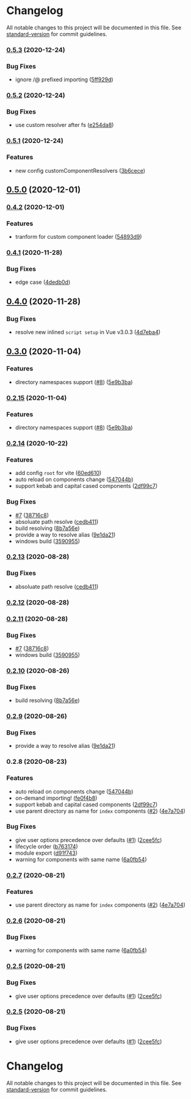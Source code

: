 # Changelog

All notable changes to this project will be documented in this file. See [standard-version](https://github.com/conventional-changelog/standard-version) for commit guidelines.

### [0.5.3](https://github.com/antfu/vite-plugin-components/compare/v0.5.2...v0.5.3) (2020-12-24)


### Bug Fixes

* ignore /@ prefixed importing ([5ff929d](https://github.com/antfu/vite-plugin-components/commit/5ff929d6ea214b622e31a0a7019d2fa6f46beeca))

### [0.5.2](https://github.com/antfu/vite-plugin-components/compare/v0.5.1...v0.5.2) (2020-12-24)


### Bug Fixes

* use custom resolver after fs ([e254da8](https://github.com/antfu/vite-plugin-components/commit/e254da8b8d397cbab403bab2aaa3a35f3a0e1f2a))

### [0.5.1](https://github.com/antfu/vite-plugin-components/compare/v0.5.0...v0.5.1) (2020-12-24)


### Features

* new config customComponentResolvers ([3b6cece](https://github.com/antfu/vite-plugin-components/commit/3b6cecee715175c81ae784d6da751c398c285621))

## [0.5.0](https://github.com/antfu/vite-plugin-components/compare/v0.4.2...v0.5.0) (2020-12-01)

### [0.4.2](https://github.com/antfu/vite-plugin-components/compare/v0.4.1...v0.4.2) (2020-12-01)


### Features

* tranform for custom component loader ([54893d9](https://github.com/antfu/vite-plugin-components/commit/54893d949293a0e370fef92213a9760a9c68d4a0))

### [0.4.1](https://github.com/antfu/vite-plugin-components/compare/v0.4.0...v0.4.1) (2020-11-28)


### Bug Fixes

* edge case ([4dedb0d](https://github.com/antfu/vite-plugin-components/commit/4dedb0df582e2a29d8c1955fffaaf63c6778d625))

## [0.4.0](https://github.com/antfu/vite-plugin-components/compare/v0.3.0...v0.4.0) (2020-11-28)


### Bug Fixes

* resolve new inlined `script setup` in Vue v3.0.3 ([4d7eba4](https://github.com/antfu/vite-plugin-components/commit/4d7eba4aca6806182e673a5ec1308a3fe33b5b8f))

## [0.3.0](https://github.com/antfu/vite-plugin-components/compare/v0.2.14...v0.3.0) (2020-11-04)


### Features

* directory namespaces support ([#8](https://github.com/antfu/vite-plugin-components/issues/8)) ([5e9b3ba](https://github.com/antfu/vite-plugin-components/commit/5e9b3bab72b6e7ccb8f4b9a38fa20b7683ae8614))

### [0.2.15](https://github.com/antfu/vite-plugin-components/compare/v0.2.14...v0.2.15) (2020-11-04)


### Features

* directory namespaces support ([#8](https://github.com/antfu/vite-plugin-components/issues/8)) ([5e9b3ba](https://github.com/antfu/vite-plugin-components/commit/5e9b3bab72b6e7ccb8f4b9a38fa20b7683ae8614))

### [0.2.14](https://github.com/antfu/vite-plugin-components/compare/v0.2.7...v0.2.14) (2020-10-22)


### Features

* add config `root` for vite ([60ed610](https://github.com/antfu/vite-plugin-components/commit/60ed61054212047b8602819f8a93ef886784e235))
* auto reload on components change ([547044b](https://github.com/antfu/vite-plugin-components/commit/547044b3c1e51d6967a2497dc9022555d13afbb9))
* support kebab and capital cased components ([2df99c7](https://github.com/antfu/vite-plugin-components/commit/2df99c73d07d1ede5c17b250d74714efddba7a84))


### Bug Fixes

* [#7](https://github.com/antfu/vite-plugin-components/issues/7) ([38716c8](https://github.com/antfu/vite-plugin-components/commit/38716c8dc495697b54092284ba6dc0ea064e9565))
* absoluate path resolve ([cedb411](https://github.com/antfu/vite-plugin-components/commit/cedb4119cd15edf9d8d643c65c9f85ef4b8e5e8d))
* build resolving ([8b7a56e](https://github.com/antfu/vite-plugin-components/commit/8b7a56e4dea510f361ef7d328a72a2aae9b7b141))
* provide a way to resolve alias ([9e1da21](https://github.com/antfu/vite-plugin-components/commit/9e1da21424d110288c163cbe76576d0fa3c3f90d))
* windows build ([3590955](https://github.com/antfu/vite-plugin-components/commit/35909556deccc3aefb1ddf114a4bd8ebf468c492))

### [0.2.13](https://github.com/antfu/vite-plugin-components/compare/v0.2.12...v0.2.13) (2020-08-28)


### Bug Fixes

* absoluate path resolve ([cedb411](https://github.com/antfu/vite-plugin-components/commit/cedb4119cd15edf9d8d643c65c9f85ef4b8e5e8d))

### [0.2.12](https://github.com/antfu/vite-plugin-components/compare/v0.2.11...v0.2.12) (2020-08-28)

### [0.2.11](https://github.com/antfu/vite-plugin-components/compare/v0.2.10...v0.2.11) (2020-08-28)


### Bug Fixes

* [#7](https://github.com/antfu/vite-plugin-components/issues/7) ([38716c8](https://github.com/antfu/vite-plugin-components/commit/38716c8dc495697b54092284ba6dc0ea064e9565))
* windows build ([3590955](https://github.com/antfu/vite-plugin-components/commit/35909556deccc3aefb1ddf114a4bd8ebf468c492))

### [0.2.10](https://github.com/antfu/vite-plugin-components/compare/v0.2.9...v0.2.10) (2020-08-26)


### Bug Fixes

* build resolving ([8b7a56e](https://github.com/antfu/vite-plugin-components/commit/8b7a56e4dea510f361ef7d328a72a2aae9b7b141))

### [0.2.9](https://github.com/antfu/vite-plugin-components/compare/v0.2.8...v0.2.9) (2020-08-26)


### Bug Fixes

* provide a way to resolve alias ([9e1da21](https://github.com/antfu/vite-plugin-components/commit/9e1da21424d110288c163cbe76576d0fa3c3f90d))

### 0.2.8 (2020-08-23)


### Features

* auto reload on components change ([547044b](https://github.com/antfu/vite-plugin-components/commit/547044b3c1e51d6967a2497dc9022555d13afbb9))
* on-demand importing! ([fe0f4b8](https://github.com/antfu/vite-plugin-components/commit/fe0f4b8c67d43234e220afa388042cf9a0a0583c))
* support kebab and capital cased components ([2df99c7](https://github.com/antfu/vite-plugin-components/commit/2df99c73d07d1ede5c17b250d74714efddba7a84))
* use parent directory as name for `index` components ([#2](https://github.com/antfu/vite-plugin-components/issues/2)) ([4e7a704](https://github.com/antfu/vite-plugin-components/commit/4e7a704182d705a59c2e5e680cedcf745b90c4c8))


### Bug Fixes

* give user options precedence over defaults ([#1](https://github.com/antfu/vite-plugin-components/issues/1)) ([2cee5fc](https://github.com/antfu/vite-plugin-components/commit/2cee5fc1d2d5a298ffd21d6ef0c732974670255e))
* lifecycle order ([b763174](https://github.com/antfu/vite-plugin-components/commit/b763174fcb1d1c6d42ad09e39295068364b4c9b1))
* module export ([d91f743](https://github.com/antfu/vite-plugin-components/commit/d91f7432959b62875088f2216ee602d83e2fcae5))
* warning for components with same name ([6a0fb54](https://github.com/antfu/vite-plugin-components/commit/6a0fb5463d98af32cff50f3e5925e18509b8eeb2))

### [0.2.7](https://github.com/antfu/vite-plugin-components/compare/v0.2.6...v0.2.7) (2020-08-21)


### Features

* use parent directory as name for `index` components ([#2](https://github.com/antfu/vite-plugin-components/issues/2)) ([4e7a704](https://github.com/antfu/vite-plugin-components/commit/4e7a704182d705a59c2e5e680cedcf745b90c4c8))

### [0.2.6](https://github.com/antfu/vite-plugin-components/compare/v0.2.5...v0.2.6) (2020-08-21)


### Bug Fixes

* warning for components with same name ([6a0fb54](https://github.com/antfu/vite-plugin-components/commit/6a0fb5463d98af32cff50f3e5925e18509b8eeb2))

### [0.2.5](https://github.com/antfu/vite-plugin-components/compare/v0.2.4...v0.2.5) (2020-08-21)


### Bug Fixes

* give user options precedence over defaults ([#1](https://github.com/antfu/vite-plugin-components/issues/1)) ([2cee5fc](https://github.com/antfu/vite-plugin-components/commit/2cee5fc1d2d5a298ffd21d6ef0c732974670255e))

### [0.2.5](https://github.com/antfu/vite-plugin-components/compare/v0.2.4...v0.2.5) (2020-08-21)


### Bug Fixes

* give user options precedence over defaults ([#1](https://github.com/antfu/vite-plugin-components/issues/1)) ([2cee5fc](https://github.com/antfu/vite-plugin-components/commit/2cee5fc1d2d5a298ffd21d6ef0c732974670255e))

# Changelog

All notable changes to this project will be documented in this file. See [standard-version](https://github.com/conventional-changelog/standard-version) for commit guidelines.
